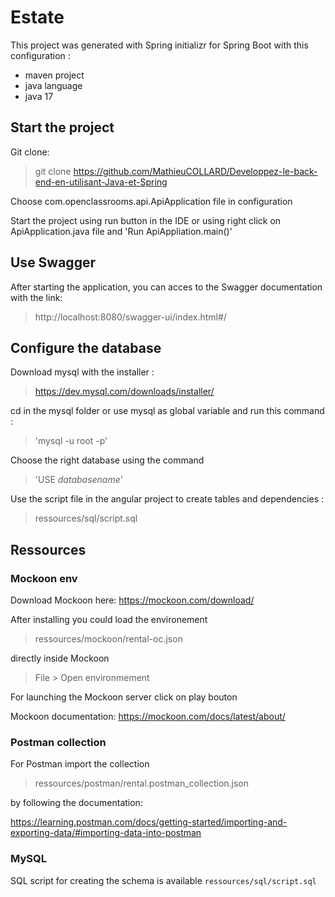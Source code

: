 # Estate

This project was generated with Spring initializr for Spring Boot with this configuration : 
- maven project
- java language
- java 17

## Start the project

Git clone:

> git clone https://github.com/MathieuCOLLARD/Developpez-le-back-end-en-utilisant-Java-et-Spring


Choose com.openclassrooms.api.ApiApplication file in configuration


Start the project using run button in the IDE or using right click on ApiApplication.java file and 'Run ApiAppliation.main()'

## Use Swagger

After starting the application, you can acces to the Swagger documentation with the link:

> http://localhost:8080/swagger-ui/index.html#/

## Configure the database 

Download mysql with the installer :

> https://dev.mysql.com/downloads/installer/

cd in the mysql folder or use mysql as global variable and run this command :

> 'mysql -u root -p'

Choose the right database using the command

> 'USE _databasename_'

Use the script file in the angular project to create tables and dependencies :

> ressources/sql/script.sql

## Ressources

### Mockoon env

Download Mockoon here: https://mockoon.com/download/

After installing you could load the environement

> ressources/mockoon/rental-oc.json

directly inside Mockoon 

> File > Open environmement

For launching the Mockoon server click on play bouton

Mockoon documentation: https://mockoon.com/docs/latest/about/

### Postman collection

For Postman import the collection

> ressources/postman/rental.postman_collection.json 

by following the documentation: 

https://learning.postman.com/docs/getting-started/importing-and-exporting-data/#importing-data-into-postman


### MySQL

SQL script for creating the schema is available `ressources/sql/script.sql`
